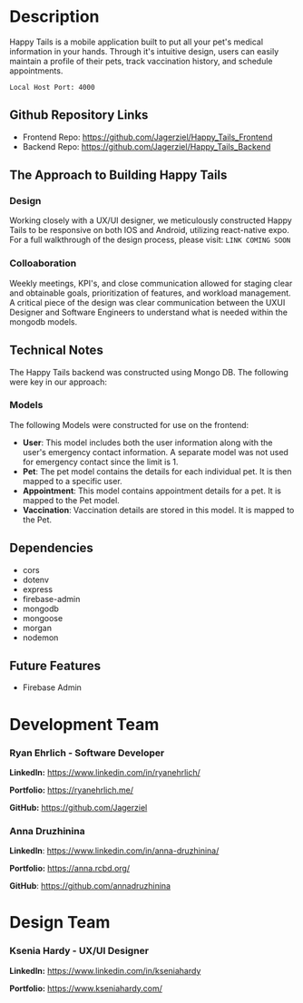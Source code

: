 # Description
Happy Tails is a mobile application built to put all your pet's medical information in your hands. Through it's intuitive design, users can easily maintain a profile of their pets, track vaccination history, and schedule appointments.

`Local Host Port: 4000`

## Github Repository Links
- Frontend Repo: https://github.com/Jagerziel/Happy_Tails_Frontend
- Backend Repo: https://github.com/Jagerziel/Happy_Tails_Backend

## The Approach to Building Happy Tails

### Design

Working closely with a UX/UI designer, we meticulously constructed Happy Tails to be responsive on both IOS and Android, utilizing react-native expo.  For a full walkthrough of the design process, please visit: `LINK COMING SOON`

### Colloaboration

Weekly meetings, KPI's, and close communication allowed for staging clear and obtainable goals, prioritization of features, and workload management.  A critical piece of the design was clear communication between the UXUI Designer and Software Engineers to understand what is needed within the mongodb models.

## Technical Notes

The Happy Tails backend was constructed using Mongo DB.  The following were key in our approach:

### Models

The following Models were constructed for use on the frontend:
 - **User**: This model includes both the user information along with the user's emergency contact information.  A separate model was not used for emergency contact since the limit is 1.
 - **Pet**: The pet model contains the details for each individual pet.  It is then mapped to a specific user.
 - **Appointment**: This model contains appointment details for a pet.  It is mapped to the Pet model.
 - **Vaccination**: Vaccination details are stored in this model.  It is mapped to the Pet.

## Dependencies

 - cors
 - dotenv
 - express
 - firebase-admin
 - mongodb
 - mongoose
 - morgan
 - nodemon

## Future Features
 - Firebase Admin


# Development Team

### Ryan Ehrlich - Software Developer

**LinkedIn:** https://www.linkedin.com/in/ryanehrlich/

**Portfolio:** https://ryanehrlich.me/

**GitHub:** https://github.com/Jagerziel

### Anna Druzhinina

**LinkedIn**: https://www.linkedin.com/in/anna-druzhinina/

**Portfolio:** https://anna.rcbd.org/

**GitHub**: https://github.com/annadruzhinina

# Design Team

### Ksenia Hardy - UX/UI Designer

**LinkedIn:** https://www.linkedin.com/in/kseniahardy

**Portfolio:** https://www.kseniahardy.com/


